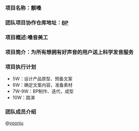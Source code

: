 
### 项目名称：靓嗓
### 团队项目协作仓库地址：[BP](https://github.com/vooniu/Business-Plan)
### 项目概述:嗓音美工   
### 项目简介：为所有想拥有好声音的用户送上科学发音服务
### 项目执行计划
* 5W：设计产品原型、预备文案
* 6W：确定文案内容，准备素材
* 7W-9W：BP制作、迭代，成型
* 10W：路演

### 团队成员介绍
@[vooniu](https://github.com/vooniu)

